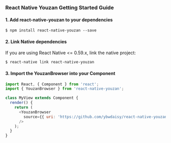 ### React Native Youzan Getting Started Guide

#### 1. Add react-native-youzan to your dependencies

`$ npm install react-native-youzan --save`

#### 2. Link Native dependencies

If you are using React Native <= 0.59.x, link the native project:

`$ react-native link react-native-youzan`

#### 3. Import the YouzanBrowser into your Component

```javascript
import React, { Component } from 'react';
import { YouzanBrowser } from 'react-native-youzan';

class MyView extends Component {
  render() {
    return (
      <YouzanBrowser
        source={{ uri: 'https://github.com/ybwdaisy/react-native-youzan' }}
      />
    );
  }
}
```
